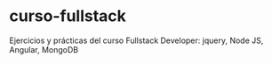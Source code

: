 # curso-fullstack
Ejercicios y prácticas del curso Fullstack Developer: jquery, Node JS, Angular, MongoDB
